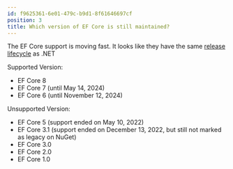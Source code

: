 ```yaml
---
id: f9625361-6e01-479c-b9d1-8f61646697cf
position: 3
title: Which version of EF Core is still maintained?
---
```


The EF Core support is moving fast. It looks like they have the same [release lifecycle](https://dotnet.microsoft.com/en-us/platform/support/policy/dotnet-core) as .NET

Supported Version:

- EF Core 8
- EF Core 7 (until May 14, 2024)
- EF Core 6 (until November 12, 2024)

Unsupported Version:

- EF Core 5 (support ended on May 10, 2022)
- EF Core 3.1 (support ended on December 13, 2022, but still not marked as legacy on NuGet)
- EF Core 3.0
- EF Core 2.0
- EF Core 1.0